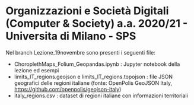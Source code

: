 # Organizzazioni e Società Digitali (Computer & Society) a.a. 2020/21 - Universita di Milano - SPS

Nel branch Lezione_19novembre sono presenti i seguenti file:
- ChoroplethMaps_Folium_Geopandas.ipynb : Jupyter notebook della lezione ed esempi
- limits_IT_regions.geojson e limits_IT_regions.topojson : file JSON geografici delle regioni italiane (fonte: OpenPolis GeoJSON Italy, https://github.com/openpolis/geojson-italy)
- italy_regions.csv : dataset di regioni italiane con informazioni territoriali

